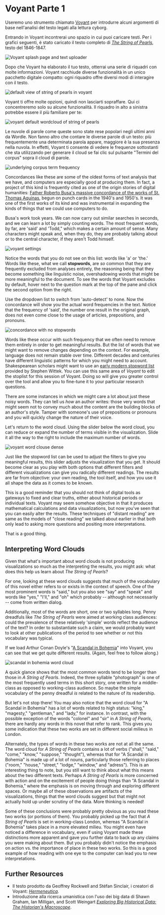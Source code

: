 # Voyant Parte 1

Useremo uno strumento chiamato [Voyant](http://voyant-tools.org) per introdurre alcuni argomenti di base nell'analisi del testo legati alla lettura cyborg.&#x20;

Entrando in Voyant incontrerai uno spazio in cui puoi caricare testi. Per i grafici seguenti, è stato caricato il testo completo di [_The String of Pearls_](https://github.com/ritategon/DH-INTRODUZIONE/blob/0624204a28317bc3c07d9189140ac5f4bec40c7f/assets/the-string-of-pearls-full.txt), testo del 1846-1847.

![Voyant splash page and text uploader](../assets/cyborg-readers/voyant-splash-page.jpg)&#x20;

Dopo che Voyant ha elaborato il tuo testo, otterrai una serie di riquadri con molte informazioni. Voyant racchiude diverse funzionalità in un unico pacchetto digitale compatto: ogni riquadro offre diversi modi di interagire con il testo.

![default view of string of pearls in voyant](../assets/cyborg-readers/voyant-overview.jpg)

Voyant ti offre molte opzioni, quindi non lasciarti sopraffare. Qui ci concentreremo solo su alcune funzionalità. Il riquadro in alto a sinistra potrebbe essere il più familiare per te:

![voyant default wordcloud of string of pearls](../assets/cyborg-readers/voyant-word-cloud-default.jpg)

Le nuvole di parole come queste sono state rese popolari negli ultimi anni da Wordle. Non fanno altro che contare le diverse parole di un testo: più frequentemente una determinata parola appare, maggiore è la sua presenza nella nuvola. In effetti, Voyant ti consente di vedere le frequenze sottostanti che sta utilizzando per generare il cloud se fai clic sul pulsante "Termini del corpus" sopra il cloud di parole.

![underlying corpus term frequency](../assets/cyborg-readers/voyant-term-frequencies.jpg)

Concordances like these are some of the oldest forms of text analysis that we have, and computers are especially good at producing them. In fact, a project of this kind is frequently cited as one of the origin stories of digital humanities: [Father Roberto Busa's massive concordance of the works of St. Thomas Aquinas](http://www.historyofinformation.com/expanded.php?id=2321), begun on punch cards in the 1940's and 1950's. It was one of the first works of its kind and was instrumental in expanding the kinds of things that we could use computers to do.

Busa's work took years. We can now carry out similar searches in seconds, and we can learn a lot by simply counting words. The most frequent words, by far, are 'said' and 'Todd," which makes a certain amount of sense. Many characters might speak and, when they do, they are probably talking about or to the central character, if they aren't Todd himself.

![voyant settings](../assets/cyborg-readers/voyant-settings.jpg)

Notice the words that you do not see on this list: words like 'a' or 'the.' Words like these, what we call **stopwords**, are _so_ common that they are frequently excluded from analyses entirely, the reasoning being that they become something like linguistic noise, overshadowing words that might be more meaningful to the document. To see the words that Voyant excludes by default, hover next to the question mark at the top of the pane and click the second option from the right.

Use the dropdown list to switch from 'auto-detect' to none. Now the concordance will show you the actual word frequencies in the text. Notice that the frequency of 'said', the number one result in the original graph, does not even come close to the usage of articles, prepositions, and pronouns.

![concordance with no stopwords](../assets/cyborg-readers/stopword-free-concordance.jpg)

Words like these occur with such frequency that we often need to remove them entirely in order to get meaningful results. But the list of words that we might want to remove changes depending on the context. For example, language does not remain stable over time. Different decades and centuries have different linguistic patterns for which you might need to account. Shakespearean scholars might want to use an [early modern stopword list](../assets/early-modern-stopwords.txt) provided by Stephen Wittek. You can use this same area of _Voyant_ to edit the stoplist for this session of Voyant. Doing so will give you greater control over the tool and allow you to fine-tune it to your particular research questions.

There are some instances in which we might care a lot about just these noisy words. They can tell us _how_ an author writes: those very words that might seem not to convey much about the content are the building blocks of an author's style. Tamper with someone's use of prepositions or pronouns and you will quickly change the nature of their voice.

Let's return to the word cloud. Using the slider below the word cloud, you can reduce or expand the number of terms visible in the visualization. Slide it all the way to the right to include the maximum number of words.

![voyant word clouse dense](../assets/cyborg-readers/voyant-word-cloud-dense.jpg)

Just like the stopword list can be used to adjust the filters to give you meaningful results, this slider adjusts the visualization that you get. It should become clear as you play with both options that different filters and different visualizations can give you radically different readings. The results are far from objective: your own reading, the tool itself, and how you use it all shape the data as it comes to be known.

This is a good reminder that you should not think of digital tools as gateways to fixed and clear truths, either about historical periods or individual texts. Voyant may seem somehow objective in that it produces mathematical calculations and data visualizations, but now you've seen that you can easily alter the results. These techniques of "distant reading" are same as the models of "close reading" we talked about earlier in that both only lead to asking more questions and positing more interpretations.

That is a good thing.

## Interpreting Word Clouds

Given that what's important about word clouds is not producing visualizations so much as the interpreting the results, you might ask: what does this help us learn about _The String of Pearls_?

For one, looking at these word clouds suggests that much of the vocabulary of this novel either refers to or exists in the context of speech. One of the most prominent words is "said," but you also see "say" and "speak" and words like "yes," "I'll," and "oh" which probably -- although not necessarily -- come from written dialog.

Additionally, most of the words are short, one or two syllables long. Penny dreadfuls like _The String of Pearls_ were aimed at working class audiences: could the prevalence of these relatively 'simple' words reflect the audience of the text? In order to substantiate such a claim, we would probably want to look at other publications of the period to see whether or not this vocabulary was typical.

If we load Arthur Conan Doyle's "[A Scandal in Bohemia](http://www.gutenberg.org/files/1661/1661-h/1661-h.htm#1)" into Voyant, you can see that we get quite different results. (Again, feel free to follow along.)

![scandal in bohemia word cloud](../assets/cyborg-readers/scandal-in-bohemia-word-cloud.jpg)

A quick glance shows that the most common words tend to be longer than those in _A String of Pearls_. Indeed, the three syllable "photograph" is one of the most frequently used terms in this short story, one written for a middle-class as opposed to working-class audience. So maybe the simple vocabulary of the penny dreadful _is_ related to the nature of its readership.

But let's not stop there! You may also notice that the word cloud for "A Scandal in Bohemia" has a lot of words related to high status: "king," "magesty," "gentleman," and "lady," for instance. In contrast, with the possible exception of the words "colonel" and "sir" in _A String of Pearls_, there are hardly any words in this novel that refer to rank. This gives you some indication that these two works are set in different social milieus in London.

Alternately, the types of words in these two works are not at all the same. The word cloud for _A String of Pearls_ contains a lot of verbs ("shall," "said," "come," "know," "suppose," "thought"), whereas that for "A Scandal in Bohemia" is made up of a lot of nouns, particularly those referring to places ("room," "house," "street," "lodge," "window," and "adress"). This is an interesting thing to note, but you still want to think about what this means about the two different texts. Perhaps _A String of Pearls_ is more concerned with action and on the excitement of people doing things than "A Scandal in Bohemia," where the emphasis is on moving through and exploring different spaces. Or maybe all of these observations are artifacts of the visualizations, things that the word clouds suggest but that might not actually hold up under scrutiny of the data. More thinking is needed!

Some of these conclusions were probably pretty obvious as you read these two works (or portions of them). You probably picked up the fact that _A String of Pearls_ is set in working-class London, whereas "A Scandal in Bohemia" takes place in a more elevated milieu. You might even have noticed a difference in vocabulary, even if using Voyant made these distinctions more apparent and gave you further data to back up any claims you were making about them. But you probably didn't notice the emphasis on action vs. the importance of place in these two works. So this is a good example of how reading with one eye to the computer can lead you to new interpretations.

## Further Resources

* Il testo prodotto da Geoffrey Rockwell and Stéfan Sinclair, i creatori di Voyant: [_Hermeneutica_](https://mitpress.mit.edu/books/hermeneutica).
* Introduzione alla ricerca umanistica con l'uso dei big data di Shawn Graham, Ian Milligan, and Scott Weingart [_Exploring Big Historical Data: The Historian's Macroscope_](http://www.themacroscope.org/2.0/).
